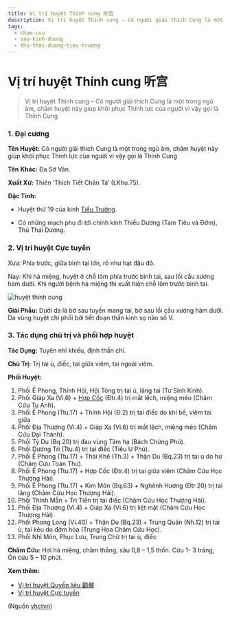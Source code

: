 ```yaml
---
title: Vị trí huyệt Thính cung 听宫
description: Vị trí huyệt Thính cung – Có người giải thích Cung là một trong ngũ âm, châm huyệt này giúp khôi phục Thính lực của người vì vậy gọi là Thính Cung
tags:
  - cham-cuu
  - sau-kinh-duong
  - thu-thai-duong-tieu-truong
---
```


# Vị trí huyệt Thính cung 听宫 

> Vị trí huyệt Thính cung – Có người giải thích Cung là một trong ngũ âm, châm huyệt này giúp khôi phục Thính lực của người vì vậy gọi là Thính Cung

### 1. Đại cương

**Tên Huyệt:** Có người giải thích Cung là một trong ngũ âm, châm huyệt này giúp khôi phục Thính lực của người vì vậy gọi là Thính Cung

**Tên** **Khác:** Đa Sở Văn.

**Xuất Xứ:** Thiên ‘Thích Tiết Chân Tà’ (LKhu.75).

**Đặc Tính:**

+ Huyệt thứ 19 của kinh [Tiểu Trường](/yhctvn/kinh-thu-thai-duong-tieu-truong).

+ Có những mạch phụ đi tới chính kính Thiếu Dương (Tam Tiêu và Đởm), Thủ Thái Dương.

### 2. Vị trí huyệt Cực tuyền

Xưa: Phía trước, giữa bình tại lớn, rõ như hạt đậu đỏ.

Nay: Khi há miệng, huyệt ở chỗ lõm phía trước bình tai, sau lồi cầu xương hàm dưới. Khi người bệnh há miệng thì xuất hiện chỗ lõm trước bình tai.

![huyệt thính cung](/imgs/yhctvn/huyet-thinh-cung-300x169.jpg)

**Giải Phẫu:** Dưới da là bờ sau tuyến mang tai, bờ sau lồi cầu xương hàm dưới. Da vùng huyệt chi phối bởi tiết đoạn thần kinh sọ não số V.

### 3. Tác dụng chủ trị và phối hợp huyệt

**Tác Dụng:** Tuyên nhĩ khiếu, định thần chí.

**Chủ Trị:** Trị tai ù, điếc, tai giữa viêm, tai ngoài viêm.

**Phối Huyệt:**

1. Phối Ế Phong, Thính Hội, Hội Tông trị tai ù, lãng tai (Tư Sinh Kinh).
2. Phối Giáp Xa (Vi.6) + [Hợp Cốc](/yhctvn/huyet-hop-coc-%e5%90%88-%e8%b0%b7) (Đtr.4) trị mắt lệch, miệng méo (Châm Cứu Tụ Anh).
3. Phối Ế Phong (Ttu.17) + Thính Hội (Đ.2) trị tai điếc do khí bế, viêm tai giữa
4. Phối Địa Thương (Vi.4) + Giáp Xa (Vi.6) trị mắt lệch, miệng méo (Châm Cứu Đại Thành).
5. Phối Tỳ Du (Bq.20) trị đau vùng Tâm hạ (Bách Chứng Phú).
6. Phối Dương Trì (Ttu.4) trị tai điếc (Tiêu U Phú).
7. Phối Ế Phong (Ttu.17) + Thái Khê (Th.3) + Thận Du (Bq.23) trị tai ù do hư (Châm Cứu Toàn Thư).
8. Phối Ế Phong (Ttu.17) + Hợp Cốc (Đtr.4) trị tai giữa viêm (Châm Cứu Học Thượng Hải).
9. Phối Ế Phong (Ttu.17) + Kim Môn (Bq.63) + Nghênh Hương (Đtr.20) trị tai lãng (Châm Cứu Học Thượng Hải).
10. Phối Thính Mẫn + Trì Tiền trị tai điếc (Châm Cứu Học Thượng Hải).
11. Phối Địa Thương (Vi.4) + Giáp Xa (Vi.6) trị liệt mặt (Châm Cứu Học Thượng Hải).
12. Phối Phong Long (Vi.40) + Thận Du (Bq.23) + Trung Quản (Nh.12) trị tai ù, tai kêu do đờm hỏa (Trung Hoa Châm Cứu Học).
13. Phối Nhĩ Môn, Phục Lưu, Trung Chữ trị tai ù, điếc

**Châm Cứu**: Hơi há miệng, châm thẳng, sâu 0,8 – 1,5 thốn. Cứu 1- 3 tráng, Ôn cứu 5 – 10 phút.

**Xem thêm:**

* [Vị trí huyệt Quyền liêu 颧髎](/yhctvn/vi-tri-huyet-quyen-lieu-%e9%a2%a7%e9%ab%8e)
* [Vị trí huyệt Cực tuyền](/yhctvn/vi-tri-huyet-cuc-tuyen-%e6%9e%81%e6%b3%89)

(Nguồn <a href="https://yhctvn.com/vi-tri-huyet-thinh-cung-听宫/" target="_blank">yhctvn</a>)
